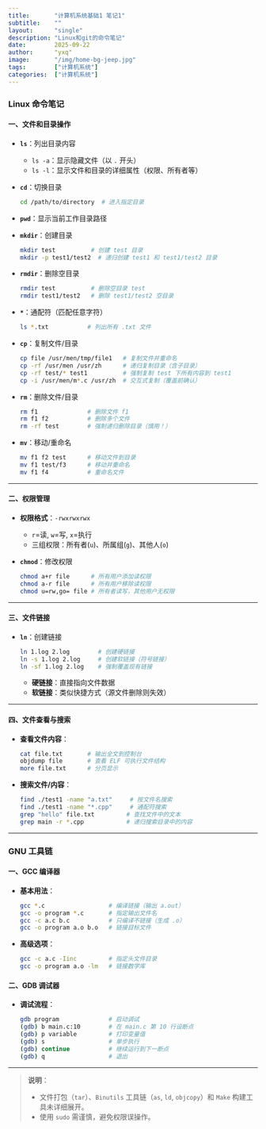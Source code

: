 ```yaml
---
title:       "计算机系统基础1 笔记1"
subtitle:    ""
layout:      "single"
description: "Linux和git的命令笔记"
date:        2025-09-22
author:      "yxq"
image:       "/img/home-bg-jeep.jpg"
tags:        ["计算机系统"]
categories:  ["计算机系统"]
---
```


### Linux 命令笔记

#### 一、文件和目录操作

- **`ls`**：列出目录内容

  - `ls -a`：显示隐藏文件（以 `.` 开头）
  - `ls -l`：显示文件和目录的详细属性（权限、所有者等）

- **`cd`**：切换目录

  ```bash
  cd /path/to/directory  # 进入指定目录
  ```

- **`pwd`**：显示当前工作目录路径

- **`mkdir`**：创建目录

  ```bash
  mkdir test          # 创建 test 目录
  mkdir -p test1/test2  # 递归创建 test1 和 test1/test2 目录
  ```

- **`rmdir`**：删除空目录

  ```bash
  rmdir test          # 删除空目录 test
  rmdir test1/test2   # 删除 test1/test2 空目录
  ```

- **`*`**：通配符（匹配任意字符）

  ```bash
  ls *.txt           # 列出所有 .txt 文件
  ```

- **`cp`**：复制文件/目录

  ```bash
  cp file /usr/men/tmp/file1   # 复制文件并重命名
  cp -rf /usr/men /usr/zh      # 递归复制目录（含子目录）
  cp -rf test/* test1          # 强制复制 test 下所有内容到 test1
  cp -i /usr/men/m*.c /usr/zh  # 交互式复制（覆盖前确认）
  ```

- **`rm`**：删除文件/目录

  ```bash
  rm f1              # 删除文件 f1
  rm f1 f2           # 删除多个文件
  rm -rf test        # 强制递归删除目录（慎用！）
  ```

- **`mv`**：移动/重命名

  ```bash
  mv f1 f2 test      # 移动文件到目录
  mv f1 test/f3      # 移动并重命名
  mv f1 f4           # 重命名文件
  ```

---

#### 二、权限管理

- **权限格式**：`-rwxrwxrwx`

  - `r`=读, `w`=写, `x`=执行
  - 三组权限：所有者(`u`)、所属组(`g`)、其他人(`o`)

- **`chmod`**：修改权限

  ```bash
  chmod a+r file      # 所有用户添加读权限
  chmod a-r file      # 所有用户移除读权限
  chmod u=rw,go= file # 所有者读写，其他用户无权限
  ```

---

#### 三、文件链接

- **`ln`**：创建链接

  ```bash
  ln 1.log 2.log        # 创建硬链接
  ln -s 1.log 2.log     # 创建软链接（符号链接）
  ln -sf 1.log 2.log    # 强制覆盖现有链接
  ```

  - **硬链接**：直接指向文件数据
  - **软链接**：类似快捷方式（源文件删除则失效）

---

#### 四、文件查看与搜索

- **查看文件内容**：

  ```bash
  cat file.txt       # 输出全文到控制台
  objdump file       # 查看 ELF 可执行文件结构
  more file.txt      # 分页显示
  ```

- **搜索文件/内容**：

  ```bash
  find ./test1 -name "a.txt"     # 按文件名搜索
  find ./test1 -name "*.cpp"     # 通配符搜索
  grep "hello" file.txt         # 查找文件中的文本
  grep main -r *.cpp            # 递归搜索目录中的内容
  ```

---

### GNU 工具链

#### 一、GCC 编译器

- **基本用法**：

  ```bash
  gcc *.c                  # 编译链接（输出 a.out）
  gcc -o program *.c       # 指定输出文件名
  gcc -c a.c b.c           # 只编译不链接（生成 .o）
  gcc -o program a.o b.o   # 链接目标文件
  ```

- **高级选项**：

  ```bash
  gcc -c a.c -Iinc         # 指定头文件目录
  gcc -o program a.o -lm   # 链接数学库
  ```

#### 二、GDB 调试器

- **调试流程**：

  ```bash
  gdb program              # 启动调试
  (gdb) b main.c:10        # 在 main.c 第 10 行设断点
  (gdb) p variable         # 打印变量值
  (gdb) s                  # 单步执行
  (gdb) continue           # 继续运行到下一断点
  (gdb) q                  # 退出
  ```

---

> **说明**：
>
> - 文件打包（`tar`）、`Binutils` 工具链（`as`, `ld`, `objcopy`）和 `Make` 构建工具未详细展开。
> - 使用 `sudo` 需谨慎，避免权限误操作。
